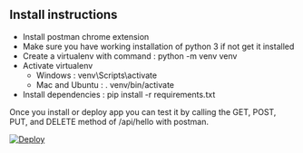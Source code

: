 
## Install instructions
  - Install postman chrome extension
  - Make sure you have working installation of python 3 if not get it installed
  - Create a virtualenv with command : python -m venv venv
  - Activate virtualenv
    - Windows : venv\Scripts\activate
    - Mac and Ubuntu : . venv/bin/activate
  - Install dependencies : pip install -r requirements.txt


Once you install or deploy app you can test it by calling the GET, POST, PUT, and DELETE method of /api/hello with postman.

[![Deploy](https://www.herokucdn.com/deploy/button.svg)](https://heroku.com/deploy)

